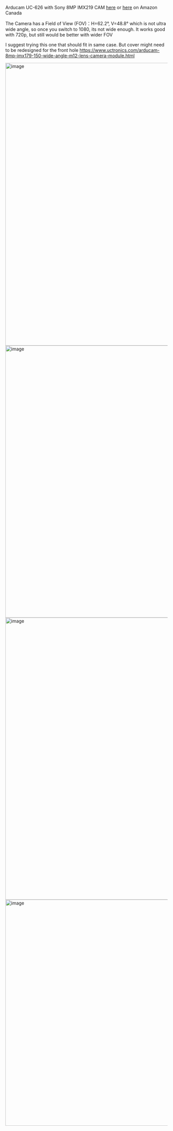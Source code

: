 Arducam UC-626 with Sony 8MP IMX219
CAM [here](https://www.uctronics.com/camera-modules/usb-uvc-camera-module/arducam-8mp-1080p-usb-camera-module-1-4-cmos-imx219-mini-uvc-usb2-0-webcam-board-with-1-64ft-0-5m-usb-cable-for-windows-linux-android-and-mac-os.html) or [here](https://amzn.to/3O8LiDR) on Amazon Canada 

The Camera has a Field of View (FOV)：H=62.2°, V=48.8°  which is not ultra wide angle, so once you switch to 1080, its not wide enough. It works good with 720p, but still would be better with wider FOV

I suggest trying this one that should fit in same case. But cover might need to be redesigned for the front hole
https://www.uctronics.com/arducam-8mp-imx179-150-wide-angle-m12-lens-camera-module.html




<img width="879" alt="image" src="https://user-images.githubusercontent.com/37383368/174501187-8bdd8df8-3554-4773-9fb3-21a5dc717fe2.png">
<img width="846" alt="image" src="https://user-images.githubusercontent.com/37383368/174501196-0f2970f3-7dff-4b79-8d33-74f170e71a76.png">
<img width="877" alt="image" src="https://user-images.githubusercontent.com/37383368/174501202-1d800f56-7faf-40e1-a53e-90ea4b63072f.png">
<img width="703" alt="image" src="https://user-images.githubusercontent.com/37383368/174513341-bbc6ded8-8b24-4e75-9334-9d3734394092.png">


